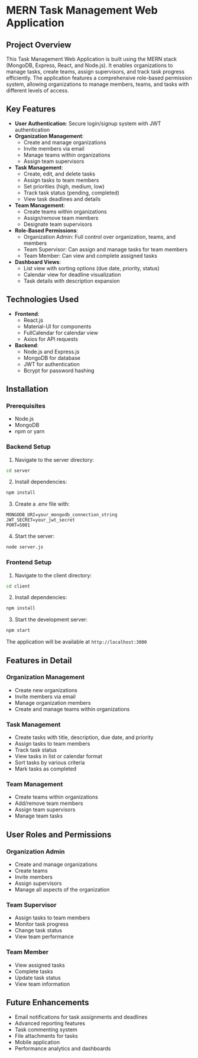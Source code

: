 # MERN Task Management Web Application

## Project Overview
This Task Management Web Application is built using the MERN stack (MongoDB, Express, React, and Node.js). It enables organizations to manage tasks, create teams, assign supervisors, and track task progress efficiently. The application features a comprehensive role-based permission system, allowing organizations to manage members, teams, and tasks with different levels of access.

## Key Features
- **User Authentication**: Secure login/signup system with JWT authentication
- **Organization Management**: 
  - Create and manage organizations
  - Invite members via email
  - Manage teams within organizations
  - Assign team supervisors
- **Task Management**:
  - Create, edit, and delete tasks
  - Assign tasks to team members
  - Set priorities (high, medium, low)
  - Track task status (pending, completed)
  - View task deadlines and details
- **Team Management**:
  - Create teams within organizations
  - Assign/remove team members
  - Designate team supervisors
- **Role-Based Permissions**:
  - Organization Admin: Full control over organization, teams, and members
  - Team Supervisor: Can assign and manage tasks for team members
  - Team Member: Can view and complete assigned tasks
- **Dashboard Views**:
  - List view with sorting options (due date, priority, status)
  - Calendar view for deadline visualization
  - Task details with description expansion

## Technologies Used
- **Frontend**: 
  - React.js
  - Material-UI for components
  - FullCalendar for calendar view
  - Axios for API requests
- **Backend**: 
  - Node.js and Express.js
  - MongoDB for database
  - JWT for authentication
  - Bcrypt for password hashing

## Installation

### Prerequisites
- Node.js
- MongoDB
- npm or yarn

### Backend Setup
1. Navigate to the server directory:
```bash
cd server
```

2. Install dependencies:
```bash
npm install
```

3. Create a .env file with:
```
MONGODB_URI=your_mongodb_connection_string
JWT_SECRET=your_jwt_secret
PORT=5001
```

4. Start the server:
```bash
node server.js
```

### Frontend Setup
1. Navigate to the client directory:
```bash
cd client
```

2. Install dependencies:
```bash
npm install
```

3. Start the development server:
```bash
npm start
```

The application will be available at `http://localhost:3000`

## Features in Detail

### Organization Management
- Create new organizations
- Invite members via email
- Manage organization members
- Create and manage teams within organizations

### Task Management
- Create tasks with title, description, due date, and priority
- Assign tasks to team members
- Track task status
- View tasks in list or calendar format
- Sort tasks by various criteria
- Mark tasks as completed

### Team Management
- Create teams within organizations
- Add/remove team members
- Assign team supervisors
- Manage team tasks

## User Roles and Permissions

### Organization Admin
- Create and manage organizations
- Create teams
- Invite members
- Assign supervisors
- Manage all aspects of the organization

### Team Supervisor
- Assign tasks to team members
- Monitor task progress
- Change task status
- View team performance

### Team Member
- View assigned tasks
- Complete tasks
- Update task status
- View team information

## Future Enhancements
- Email notifications for task assignments and deadlines
- Advanced reporting features
- Task commenting system
- File attachments for tasks
- Mobile application
- Performance analytics and dashboards
